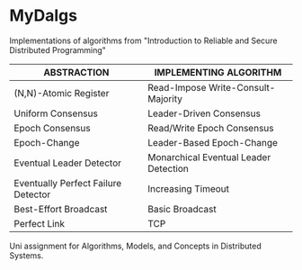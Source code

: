 # MyDalgs
Implementations of algorithms from "Introduction to Reliable and Secure Distributed Programming"

| ABSTRACTION                         | IMPLEMENTING ALGORITHM                |
|-------------------------------------|---------------------------------------|
| (N,N)-Atomic Register               | Read-Impose Write-Consult-Majority    |
| Uniform Consensus                   | Leader-Driven Consensus               |
| Epoch Consensus                     | Read/Write Epoch Consensus            |
| Epoch-Change                        | Leader-Based Epoch-Change             |
| Eventual Leader Detector            | Monarchical Eventual Leader Detection |
| Eventually Perfect Failure Detector | Increasing Timeout                    |
| Best-Effort Broadcast               | Basic Broadcast                       |
| Perfect Link                        | TCP                                   |

Uni assignment for Algorithms, Models, and Concepts in Distributed Systems.
